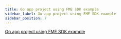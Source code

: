 ```yaml
---
title: Go app project using FME SDK example
sidebar_label: Go app project using FME SDK example
sidebar_position: 7
---
```


[Go app project using FME SDK example](https://github.com/Split-Community/Split-SDKs-Examples/tree/main/Go-SDK)
